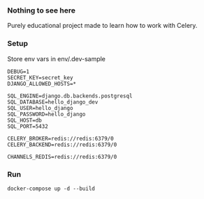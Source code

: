 ### Nothing to see here
Purely educational project made to learn how to work with Celery.

### Setup
Store env vars in env/.dev-sample
```
DEBUG=1
SECRET_KEY=secret_key
DJANGO_ALLOWED_HOSTS=*

SQL_ENGINE=django.db.backends.postgresql
SQL_DATABASE=hello_django_dev
SQL_USER=hello_django
SQL_PASSWORD=hello_django
SQL_HOST=db
SQL_PORT=5432

CELERY_BROKER=redis://redis:6379/0
CELERY_BACKEND=redis://redis:6379/0

CHANNELS_REDIS=redis://redis:6379/0
```

### Run
```shell
docker-compose up -d --build
```